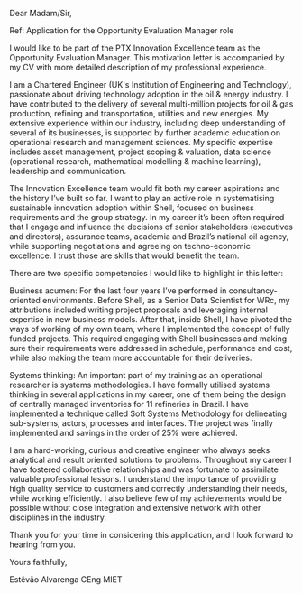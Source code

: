 Dear Madam/Sir,

Ref: Application for the Opportunity Evaluation Manager role

I would like to be part of the PTX Innovation Excellence team as the Opportunity Evaluation Manager.
This motivation letter is accompanied by my CV with more detailed description of my professional experience.

I am a Chartered Engineer (UK's Institution of Engineering and Technology), passionate about driving technology adoption in the oil & energy industry.
I have contributed to the delivery of several multi-million projects for oil & gas production, refining and transportation, utilities and new energies.
My extensive experience within our industry, including deep understanding of several of its businesses, is supported by further academic education on operational research and management sciences.
My specific expertise includes asset management, project scoping & valuation, data science (operational research, mathematical modelling & machine learning), leadership and communication.

The Innovation Excellence team would fit both my career aspirations and the history I’ve built so far.
I want to play an active role in systematising sustainable innovation adoption within Shell, focused on business requirements and the group strategy.
In my career it’s been often required that I engage and influence the decisions of senior stakeholders (executives and directors), assurance teams, academia and Brazil’s national oil agency, while supporting negotiations and agreeing on techno-economic excellence.
I trust those are skills that would benefit the team.

There are two specific competencies I would like to highlight in this letter:

Business acumen:
For the last four years I’ve performed in consultancy-oriented environments.
Before Shell, as a Senior Data Scientist for WRc, my attributions included writing project proposals and leveraging internal expertise in new business models.
After that, inside Shell, I have pivoted the ways of working of my own team, where I implemented the concept of fully funded projects.
This required engaging with Shell businesses and making sure their requirements were addressed in schedule, performance and cost, while also making the team more accountable for their deliveries.

Systems thinking:
An important part of my training as an operational researcher is systems methodologies.
I have formally utilised systems thinking in several applications in my career, one of them being the design of centrally managed inventories for 11 refineries in Brazil.
I have implemented a technique called Soft Systems Methodology for delineating sub-systems, actors, processes and interfaces.
The project was finally implemented and savings in the order of 25% were achieved.

I am a hard-working, curious and creative engineer who always seeks analytical and result oriented solutions to problems.
Throughout my career I have fostered collaborative relationships and was fortunate to assimilate valuable professional lessons.
I understand the importance of providing high quality service to customers and correctly understanding their needs, while working efficiently.
I also believe few of my achievements would be possible without close integration and extensive network with other disciplines in the industry.

Thank you for your time in considering this application, and I look forward to hearing from you.

Yours faithfully,

Estêvão Alvarenga CEng MIET
